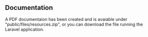 ## Documentation

A PDF documentaion has been created and is avaiable under "public/files/resources.zip", or you can download the file running the Laravel application.